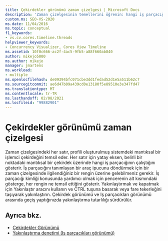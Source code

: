 ```yaml
---
title: Çekirdekler görünümü zaman çizelgesi | Microsoft Docs
description: 'Zaman çizelgesinin temellerini öğrenin: hangi iş parçacığının herhangi bir noktada hangi noktada çalıştığını ve nasıl yakınlaştırıp uzaklaşacağınızı belirleme.'
custom.ms: SEO-VS-2020
ms.date: 11/04/2016
ms.topic: conceptual
f1_keywords:
- vs.cv.cores.timeline.threads
helpviewer_keywords:
- Concurrency Visualizer, Cores View Timeline
ms.assetid: 10f0c666-ac2f-4ac5-9fb5-a88f660ab840
author: mikejo5000
ms.author: mikejo
manager: jmartens
ms.workload:
- multiple
ms.openlocfilehash: de09394bfc071cbe3dd1fedad52d1e5a511b62c7
ms.sourcegitcommit: ae6d47b09a439cd0e13180f5e89510e3e347fd47
ms.translationtype: MT
ms.contentlocale: tr-TR
ms.lasthandoff: 02/08/2021
ms.locfileid: "99882901"
---
```

# <a name="cores-view-timeline"></a>Çekirdekler görünümü zaman çizelgesi
Zaman çizelgesindeki her satır, profili oluşturulmuş sistemdeki mantıksal bir işlemci çekirdeğini temsil eder. Her satır için yatay eksen, belirli bir noktadaki mantıksal bir çekirdek üzerinde hangi iş parçacığının çalıştığını gösterir. İş parçacığını tanımlayan bir araç ipucunu döndürmek için bir zaman çizelgesinde ilgilendiğiniz bir rengin üzerine gelebilmeniz gerekir. İş parçacığı kimliği konusunda yardımcı olmak için pencerenin alt kısmındaki gösterge, her rengin ne temsil ettiğini gösterir. Yakınlaştırmak ve kapatmak için Yakınlaştır aracını kullanın ve CTRL tuşuna basarak veya fare tekerleğini taşıyarak yakınlaştırın. Çekirdek görünümü ve Iş parçacıkları görünümü arasında geçiş yaptığınızda yakınlaştırma tutarlılığı sürdürülür.

## <a name="see-also"></a>Ayrıca bkz.
- [Çekirdekler Görünümü](../profiling/cores-view.md)
- [Yakınlaştırma denetimi (Iş parçacıkları görünümü)](../profiling/zoom-control-threads-view.md)